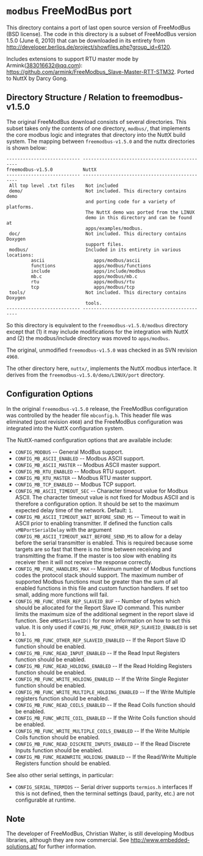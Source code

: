 `modbus` FreeModBus port
========================

This directory contains a port of last open source version of FreeModBus
(BSD license). The code in this directory is a subset of FreeModBus
version 1.5.0 (June 6, 2010) that can be downloaded in its entirety from
<http://developer.berlios.de/project/showfiles.php?group_id=6120>.

Includes extensions to support RTU master mode by
Armink(<383016632@qq.com>):
<https://github.com/armink/FreeModbus_Slave-Master-RTT-STM32>. Ported to
NuttX by Darcy Gong.

Directory Structure / Relation to freemodbus-v1.5.0
---------------------------------------------------

The original FreeModBus download consists of several directories. This
subset takes only the contents of one directory, `modbus/`, that
implements the core modbus logic and integrates that directory into the
NuttX build system. The mapping between `freemodbus-v1.5.0` and the
nuttx directories is shown below:

    --------------------------- ----------------------------------------------
    freemodbus-v1.5.0           NuttX
    --------------------------- ----------------------------------------------
     All top level .txt files    Not included
     demo/                       Not included. This directory contains demo
                                 and porting code for a variety of platforms.
                                 The NuttX demo was ported from the LINUX
                                 demo in this directory and can be found at
                                 apps/examples/modbus.
     doc/                        Not included. This directory contains Doxygen
                                 support files.
     modbus/                     Included in its entirety in various locations:
             ascii                  apps/modbus/ascii
             functions              apps/modbus/functions
             include                apps/include/modbus
             mb.c                   apps/modbus/mb.c
             rtu                    apps/modbus/rtu
             tcp                    apps/modbus/tcp
     tools/                      Not included. This directory contains Doxygen
                                 tools.
    --------------------------- ----------------------------------------------

So this directory is equivalent to the `freemodbus-v1.5.0/modbus`
directory except that (1) it may include modifications for the
integration with NuttX and (2) the modbus/include directory was moved to
`apps/modbus`.

The original, unmodified `freemodbus-v1.5.0` was checked in as SVN
revision `4960`.

The other directory here, `nuttx/`, implements the NuttX modbus
interface. It derives from the `freemodbus-v1.5.0/demo/LINUX/port`
directory.

Configuration Options
---------------------

In the original `freemodbus-v1.5.0` release, the FreeModBus
configuration was controlled by the header file `mbconfig.h`. This
header file was eliminated (post revision `4960`) and the FreeModBus
configuration was integrated into the NuttX configuration system.

The NuttX-named configuration options that are available include:

-   `CONFIG_MODBUS` -- General ModBus support.
-   `CONFIG_MB_ASCII_ENABLED` -- Modbus ASCII support.
-   `CONFIG_MB_ASCII_MASTER` -- Modbus ASCII master support.
-   `CONFIG_MB_RTU_ENABLED` -- Modbus RTU support.
-   `CONFIG_MB_RTU_MASTER` -- Modbus RTU master support.
-   `CONFIG_MB_TCP_ENABLED` -- Modbus TCP support.
-   `CONFIG_MB_ASCII_TIMEOUT_SEC` -- Character timeout value for Modbus
    ASCII. The character timeout value is not fixed for Modbus ASCII and
    is therefore a configuration option. It should be set to the maximum
    expected delay time of the network. Default: `1`.
-   `CONFIG_MB_ASCII_TIMEOUT_WAIT_BEFORE_SEND_MS` -- Timeout to wait in
    ASCII prior to enabling transmitter. If defined the function calls
    `vMBPortSerialDelay` with the argument
    `CONFIG_MB_ASCII_TIMEOUT_WAIT_BEFORE_SEND_MS` to allow for a delay
    before the serial transmitter is enabled. This is required because
    some targets are so fast that there is no time between receiving and
    transmitting the frame. If the master is too slow with enabling its
    receiver then it will not receive the response correctly.
-   `CONFIG_MB_FUNC_HANDLERS_MAX` -- Maximum number of Modbus functions
    codes the protocol stack should support. The maximum number of
    supported Modbus functions must be greater than the sum of all
    enabled functions in this file and custom function handlers. If set
    too small, adding more functions will fail.
-   `CONFIG_MB_FUNC_OTHER_REP_SLAVEID_BUF` -- Number of bytes which
    should be allocated for the Report Slave ID command. This number
    limits the maximum size of the additional segment in the report
    slave id function. See `eMBSetSlaveID()` for more information on how
    to set this value. It is only used if
    `CONFIG_MB_FUNC_OTHER_REP_SLAVEID_ENABLED` is set to `1`.
-   `CONFIG_MB_FUNC_OTHER_REP_SLAVEID_ENABLED` -- If the Report Slave ID
    function should be enabled.
-   `CONFIG_MB_FUNC_READ_INPUT_ENABLED` -- If the Read Input Registers
    function should be enabled.
-   `CONFIG_MB_FUNC_READ_HOLDING_ENABLED` -- If the Read Holding
    Registers function should be enabled.
-   `CONFIG_MB_FUNC_WRITE_HOLDING_ENABLED` -- If the Write Single
    Register function should be enabled.
-   `CONFIG_MB_FUNC_WRITE_MULTIPLE_HOLDING_ENABLED` -- If the Write
    Multiple registers function should be enabled.
-   `CONFIG_MB_FUNC_READ_COILS_ENABLED` -- If the Read Coils function
    should be enabled.
-   `CONFIG_MB_FUNC_WRITE_COIL_ENABLED` -- If the Write Coils function
    should be enabled.
-   `CONFIG_MB_FUNC_WRITE_MULTIPLE_COILS_ENABLED` -- If the Write
    Multiple Coils function should be enabled.
-   `CONFIG_MB_FUNC_READ_DISCRETE_INPUTS_ENABLED` -- If the Read
    Discrete Inputs function should be enabled.
-   `CONFIG_MB_FUNC_READWRITE_HOLDING_ENABLED` -- If the Read/Write
    Multiple Registers function should be enabled.

See also other serial settings, in particular:

-   `CONFIG_SERIAL_TERMIOS` -- Serial driver supports `termios.h`
    interfaces If this is not defined, then the terminal settings (baud,
    parity, etc.) are not configurable at runtime.

Note
----

The developer of FreeModBus, Christian Walter, is still developing
Modbus libraries, although they are now commercial. See
<http://www.embedded-solutions.at/> for further information.

